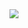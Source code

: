 <a>
  <img src="https://github.com/user-attachments/assets/41506c87-d980-4f18-9d89-3f5515956fa6" />
</a>
